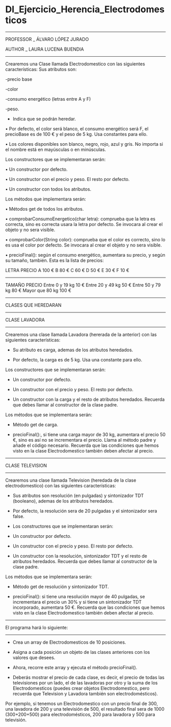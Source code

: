 # DI_Ejercicio_Herencia_Electrodomesticos
_____________
PROFESSOR _ ÁLVARO LÓPEZ JURADO

AUTHOR _ LAURA LUCENA BUENDIA
_____________
Crearemos una Clase llamada Electrodomestico con las siguientes características:
Sus atributos son:

-precio base

-color

-consumo energético (letras entre A y F)

-peso. 

* Indica que se podrán heredar.

•	Por defecto, el color será blanco, el consumo energético será F,
	el precioBase es de 100 € y el peso de 5 kg. 
	Usa constantes para ello.
	
	
•	Los colores disponibles son blanco, negro, rojo, azul y gris.
	No importa si el nombre está en mayúsculas o en minúsculas.

Los constructores que se implementaran serán:

•	Un constructor por defecto.

•	Un constructor con el precio y peso. El resto por defecto.

•	Un constructor con todos los atributos.


Los métodos que implementara serán:

• Métodos get de todos los atributos.

• comprobarConsumoEnergetico(char letra): comprueba que la letra es correcta, sino es correcta usara la letra por defecto. 
	Se invocara al crear el objeto y no sera visible.

• comprobarColor(String color): comprueba que el color es correcto, sino lo es usa el color por defecto. 
	Se invocara al crear el objeto y no sera visible.

• precioFinal(): según el consumo energético, aumentara su precio, y según su tamaño, también. 
	Esta es la lista de precios:


LETRA		PRECIO
A		100 €
B		80 €
C		60 €
D		50 €
E		30 €
F		10 €

_______________________________
TAMAÑO			PRECIO
Entre 0 y 19 kg		10 €
Entre 20 y 49 kg	50 €
Entre 50 y 79 kg	80 €
Mayor que 80 kg		100 €


_______________________________
CLASES QUE HEREDARAN
_______________________________
CLASE LAVADORA
_______________________________
Crearemos una clase llamada Lavadora  (hererada de la anterior) con las siguientes características:

*	Su atributo es carga, ademas de los atributos heredados.

*	Por defecto, la carga es de 5 kg. Usa una constante para ello.


Los constructores que se implementaran serán:

*	Un constructor por defecto.

*	Un constructor con el precio y peso. El resto por defecto.

*	Un constructor con la carga y el resto de atributos heredados. Recuerda que debes llamar al constructor de la clase padre.


Los métodos que se implementara serán:

*	Método get de carga.

*	precioFinal():, si tiene una carga mayor de 30 kg, aumentara el precio 50 €, sino es así no se incrementara el precio. Llama al método padre y añade el código necesario. 
	Recuerda que las condiciones que hemos visto en la clase Electrodomestico también deben afectar al precio.

_______________________________
CLASE TELEVISION
_______________________________
Crearemos una clase llamada Television (heredada de la clase electrodomestico) con las siguientes características:

*	Sus atributos son resolución (en pulgadas) y sintonizador TDT (booleano), ademas de los atributos heredados.

*	Por defecto, la resolución sera de 20 pulgadas y el sintonizador sera false.

*	Los constructores que se implementaran serán:

*	Un constructor por defecto.

*	Un constructor con el precio y peso. El resto por defecto.

*	Un constructor con la resolución, sintonizador TDT y el resto de atributos heredados. Recuerda que debes llamar al constructor de la clase padre.



Los métodos que se implementara serán:

*	Método get de resolución y sintonizador TDT.

*	precioFinal(): si tiene una resolución mayor de 40 pulgadas, se incrementara el precio un 30% y si tiene un sintonizador TDT incorporado, aumentara 50 €.
	Recuerda que las condiciones que hemos visto en la clase Electrodomestico también deben afectar al precio.

______________________________________________________________
El programa hará lo siguiente:
______________________________________________________________

*	Crea un array de Electrodomesticos de 10 posiciones.

*	Asigna a cada posición un objeto de las clases anteriores con los valores que desees.

*	Ahora, recorre este array y ejecuta el método precioFinal().

*	Deberás mostrar el precio de cada clase, es decir, el precio de todas las televisiones por un lado, el de las lavadoras por otro y la suma de los Electrodomesticos
	(puedes crear objetos Electrodomestico, pero recuerda que Television y Lavadora también son electrodomésticos). 


Por ejemplo, si tenemos un Electrodomestico con un precio final de 300, una lavadora de 200 y una televisión de 500, el resultado final sera de 1000 (300+200+500) para electrodomésticos, 200 para lavadora y 500 para televisión.
